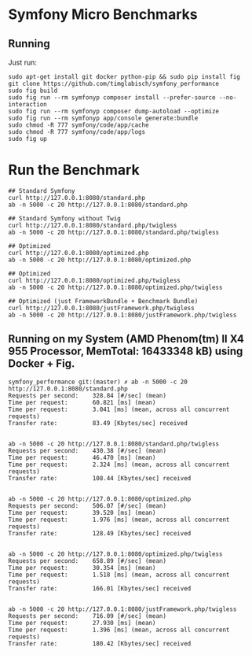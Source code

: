 # Symfony Micro Benchmarks

## Running
Just run:

    sudo apt-get install git docker python-pip && sudo pip install fig
    git clone https://github.com/timglabisch/symfony_performance
    sudo fig build
    sudo fig run --rm symfonyp composer install --prefer-source --no-interaction
    sudo fig run --rm symfonyp composer dump-autoload --optimize
    sudo fig run --rm symfonyp app/console generate:bundle
    sudo chmod -R 777 symfony/code/app/cache
    sudo chmod -R 777 symfony/code/app/logs
    sudo fig up


# Run the Benchmark

    ## Standard Symfony
    curl http://127.0.0.1:8080/standard.php
    ab -n 5000 -c 20 http://127.0.0.1:8080/standard.php

    ## Standard Symfony without Twig
    curl http://127.0.0.1:8080/standard.php/twigless
    ab -n 5000 -c 20 http://127.0.0.1:8080/standard.php/twigless

    ## Optimized
    curl http://127.0.0.1:8080/optimized.php
    ab -n 5000 -c 20 http://127.0.0.1:8080/optimized.php

    ## Optimized
    curl http://127.0.0.1:8080/optimized.php/twigless
    ab -n 5000 -c 20 http://127.0.0.1:8080/optimized.php/twigless

    ## Optimized (just FrameworkBundle + Benchmark Bundle)
    curl http://127.0.0.1:8080/justFramework.php/twigless
    ab -n 5000 -c 20 http://127.0.0.1:8080/justFramework.php/twigless




## Running on my System (AMD Phenom(tm) II X4 955 Processor, MemTotal: 16433348 kB) using Docker + Fig.

    symfony_performance git:(master) ✗ ab -n 5000 -c 20 http://127.0.0.1:8080/standard.php
    Requests per second:    328.84 [#/sec] (mean)
    Time per request:       60.821 [ms] (mean)
    Time per request:       3.041 [ms] (mean, across all concurrent requests)
    Transfer rate:          83.49 [Kbytes/sec] received


    ab -n 5000 -c 20 http://127.0.0.1:8080/standard.php/twigless
    Requests per second:    430.38 [#/sec] (mean)
    Time per request:       46.470 [ms] (mean)
    Time per request:       2.324 [ms] (mean, across all concurrent requests)
    Transfer rate:          108.44 [Kbytes/sec] received


    ab -n 5000 -c 20 http://127.0.0.1:8080/optimized.php
    Requests per second:    506.07 [#/sec] (mean)
    Time per request:       39.520 [ms] (mean)
    Time per request:       1.976 [ms] (mean, across all concurrent requests)
    Transfer rate:          128.49 [Kbytes/sec] received


    ab -n 5000 -c 20 http://127.0.0.1:8080/optimized.php/twigless
    Requests per second:    658.89 [#/sec] (mean)
    Time per request:       30.354 [ms] (mean)
    Time per request:       1.518 [ms] (mean, across all concurrent requests)
    Transfer rate:          166.01 [Kbytes/sec] received


    ab -n 5000 -c 20 http://127.0.0.1:8080/justFramework.php/twigless
    Requests per second:    716.09 [#/sec] (mean)
    Time per request:       27.930 [ms] (mean)
    Time per request:       1.396 [ms] (mean, across all concurrent requests)
    Transfer rate:          180.42 [Kbytes/sec] received

